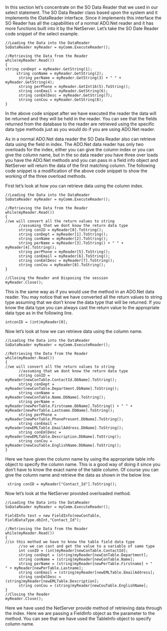 <properties date="2016-05-10"
SortOrder="17"
/>

 

In this section let’s concentrate on the SO Data Reader that we used in our select statement. The SO Data Reader class based upon the system and it implements the IDataReader interface. Since it implements this interface the SO Reader has all the capabilities of a normal ADO.Net reader and it has more functions built into it by the NetServer.  Let’s take the SO Date Reader code snippet of the select example.

```
//Loading the Data into the DataReader
SoDataReader myReader = myComm.ExecuteReader();
 
//Retrieving the Data from the Reader
while(myReader.Read())
{
string conDept = myReader.GetString(1);
     string conName = myReader.GetString(2);
      string perName = myReader.GetString(3) + " " +
myReader.GetString(4);
      string perPhone = myReader.GetInt16(5).ToString();
      string conEmail = myReader.GetString(6);
      string conEmlDesc = myReader.GetString(7);
      string conCou = myReader.GetString(8);
}
```

 

In the above code snippet after we have executed the reader the data will be returned and they will be held in the reader. You can see that the fields returned from the database to the reader are retrieved using the specific data type methods just as you would do if you are using ADO.Net reader.

As in a normal ADO.Net data reader the SO Data Reader also can retrieve data using the field in index. The ADO.Net data reader has only two overloads for the index, either you can give the column index or you can give the column name, but in the so data reader you have three over loads you have the ADO.Net methods and you can pass in a field info object and NetServer will return the data of the first matching column. The following code snippet is a modification of the above code snippet to show the working of the three overload methods.

First let’s look at how you can retrieve data using the column index.

```
//Loading the Data into the DataReader
SoDataReader myReader = myComm.ExecuteReader();
 
//Retrieving the Data from the Reader
while(myReader.Read())
{
//we will convert all the return values to string
      //assuming that we dont know the return data type
      string conID = myReader[0].ToString();
      string conDept = myReader[1].ToString();
      string conName = myReader[2].ToString();
      string perName = myReader[3].ToString() + " " +
myReader[4].ToString();
      string perPhone = myReader[5].ToString();
      string conEmail = myReader[6].ToString();
      string conEmlDesc = myReader[7].ToString();
      string conCou = myReader[8].ToString();
}
 
//Closing the Reader and Disposing the session
myReader.Close();
```

 

This is the same way as if you would use the method in an ADO.Net data reader. You may notice that we have converted all the return values to string type assuming that we don’t know the data type that will be returned. If you know the data type you can always cast the return value to the appropriate data type as in the following line.

```
intconID = (int)myReader[0];
```

 

Now let’s look at how we can retrieve data using the column name.

```
//Loading the Data into the DataReader
SoDataReader myReader = myComm.ExecuteReader();
 
//Retrieving the Data from the Reader
while(myReader.Read())
{
//we will convert all the return values to string
      //assuming that we dont know the return data type
      string conID =
myReader[newConTable.ContactId.DbName].ToString();
      string conDept =
myReader[newConTable.Department.DbName].ToString();
      string conName =
myReader[newConTable.Name.DbName].ToString();
      string perName =
myReader[newPerTable.Firstname.DbName].ToString() + " " +
myReader[newPerTable.Lastname.DbName].ToString();
      string perPhone =
myReader[newPerTable.PhonePresent.DbName].ToString();
      string conEmail =
myReader[newEMLTable.EmailAddress.DbName].ToString();
      string conEmlDesc =
myReader[newEMLTable.Description.DbName].ToString();
      string conCou =
myReader[newCouTable.EnglishName.DbName].ToString();
}
```

Here we have given the column name by using the appropriate table info object to specify the column name. This is a good way of doing it since you don’t have to know the exact name of the table column. Of course you can give the column name and retrieve the data as shown in the below line.

```
 string conID = myReader["Contact_Id"].ToString();
```

 

Now let’s look at the NetServer provided overloaded method.

```
//Loading the Data into the DataReader
SoDataReader myReader = myComm.ExecuteReader();
 
FieldInfo test = new FieldInfo(newConTable,
FieldDataType.dbInt,"Contact_Id");
 
//Retrieving the Data from the Reader
while(myReader.Read())
{
//in this method we have to know the table field data type
      //so we can cast and get the value to a variable of same type
      int conID = (int)myReader[newConTable.ContactId];
      string conDept = (string)myReader[newConTable.Department];
      string conName = (string)myReader[newConTable.Name];
      string perName = (string)myReader[newPerTable.Firstname] + "
" + myReader[newPerTable.Lastname];
      string conEmail = (string)myReader[newEMLTable.EmailAddress];
      string conEmlDesc =
(string)myReader[newEMLTable.Description];
      string conCou = (string)myReader[newCouTable.EnglishName];
}
//Closing the Reader
myReader.Close();
```

 

Here we have used the NetServer provide method of retrieving data through the index. Here we are passing a FieldInfo object as the parameter to the method. You can see that we have used the TableInfo object to specify column name.
